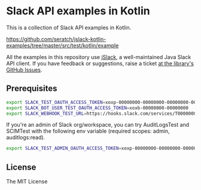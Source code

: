 # Slack API examples in Kotlin

This is a collection of Slack API examples in Kotlin. 

https://github.com/seratch/jslack-kotlin-examples/tree/master/src/test/kotlin/example

All the examples in this repository use [jSlack](https://github.com/seratch/jslack), a well-maintained Java Slack API client.
If you have feedback or suggestions, raise a ticket [at the library's GitHub Issues](https://github.com/seratch/jslack/issues).

## Prerequisites

```bash
export SLACK_TEST_OAUTH_ACCESS_TOKEN=xoxp-00000000-00000000-00000000-00000000
export SLACK_BOT_USER_TEST_OAUTH_ACCESS_TOKEN=xoxb-00000000-00000000
export SLACK_WEBHOOK_TEST_URL=https://hooks.slack.com/services/T00000000/B00000000/D6apuEH80000000000000000
```

If you're an admin of Slack org/workspace, you can try AuditLogsTest and SCIMTest with the following env variable (required scopes: admin, auditlogs:read).

```bash
export SLACK_TEST_ADMIN_OAUTH_ACCESS_TOKEN=xoxp-00000000-00000000-00000000-00000000
```

## License

The MIT License